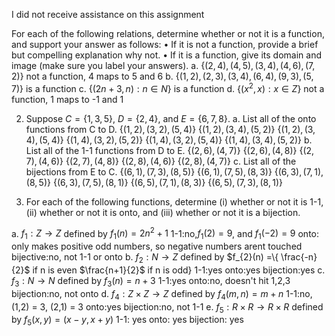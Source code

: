 I did not receive assistance on this assignment

For each of the following relations, determine whether or not it is a function, and support
your answer as follows:
• If it is not a function, provide a brief but compelling explanation why not.
• If it is a function, give its domain and image (make sure you label your answers).
a. $\{(2, 4), (4, 5), (3, 4), (4, 6), (7, 2)\}$ 
	not a function, 4 maps to 5 and 6
b. $\{(1, 2), (2, 3), (3, 4), (6, 4), (9, 3), (5, 7)\}$
	is a function
c. $\{(2n + 3, n) : n ∈ N\}$
	is a function
d. $\{(x^{2}, x) : x ∈ Z\}$
	not a function, 1 maps to -1 and 1


2. Suppose $C = \{1, 3, 5\}$, $D = \{2, 4\}$, and $E = \{6, 7, 8\}$.
a. List all of the onto functions from C to D.
	$\{ (1,2),(3,2),(5,4) \}$
	$\{ (1,2),(3,4),(5,2) \}$
	$\{ (1,2),(3,4),(5,4) \}$
	$\{ (1,4),(3,2),(5,2) \}$
	$\{ (1,4),(3,2),(5,4) \}$
	$\{ (1,4),(3,4),(5,2) \}$
b. List all of the 1-1 functions from D to E.
$\{(2,6), (4,7)\}$
$\{(2,6), (4,8)\}$
$\{(2,7), (4,6)\}$
$\{(2,7), (4,8)\}$
$\{(2,8), (4,6)\}$
$\{(2,8), (4,7)\}$
c. List all of the bijections from E to C.
$\{(6,1), (7,3), (8,5)\}$
$\{(6,1), (7,5), (8,3)\}$
$\{(6,3), (7,1), (8,5)\}$
$\{(6,3), (7,5), (8,1)\}$
$\{(6,5), (7,1), (8,3)\}$
$\{(6,5), (7,3), (8,1)\}$

3. For each of the following functions, determine (i) whether or not it is 1-1, (ii) whether or not it is onto, and (iii) whether or not it is a bijection.

a. $f_{1} : Z → Z$ defined by $f_{1}(n) = 2n^2 + 1$
1-1:no,$f_{1}(2) = 9$, and $f_{1}(-2)=9$
onto: only makes positive odd numbers, so negative numbers arent touched
bijective:no, not 1-1 or onto
b. $f_{2} : N → Z$ defined by $f_{2}(n) =\{ \frac{-n}{2}$ if n is even $\frac{n+1}{2}$ if n is odd}
1-1:yes
onto:yes
bijection:yes
c. $f_{3} : N → N$ defined by $f_{3}(n) = n + 3$
1-1:yes
onto:no, doesn't hit 1,2,3
bijection:no, not onto
d. $f_{4} : Z × Z → Z$ defined by $f_{4}(m, n) = m + n$
1-1:no, (1,2) = 3, (2,1) = 3
onto:yes
bijection:no, not 1-1
e. $f_{5} : R × R → R × R$ defined by $f_{5}(x, y) = (x − y, x + y)$
1-1: yes
onto: yes
bijection: yes